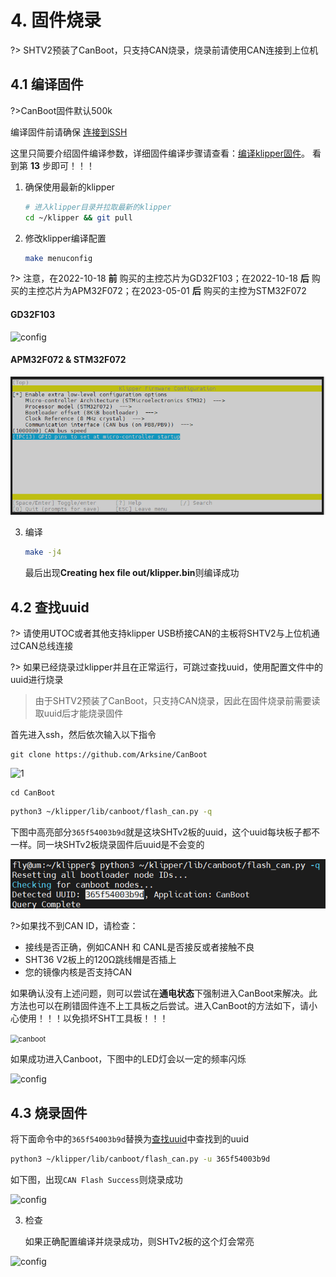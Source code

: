 # 4. 固件烧录

?> SHTV2预装了CanBoot，只支持CAN烧录，烧录前请使用CAN连接到上位机

## 4.1 编译固件

?>CanBoot固件默认500k

编译固件前请确保 [连接到SSH](/board/fly_pi/FLY_π_description5 "点击即可跳转")

这里只简要介绍固件编译参数，详细固件编译步骤请查看：[编译klipper固件](/board/fly_super8/firmware?id=_1-编译klipper固件 "点击即可跳转")。 看到第 **13** 步即可！！！

1. 确保使用最新的klipper

    ```bash
    # 进入klipper目录并拉取最新的klipper
    cd ~/klipper && git pull
    ```

2. 修改klipper编译配置

    ```bash
    make menuconfig
    ```

?> 注意，在2022-10-18 **前** 购买的主控芯片为GD32F103；在2022-10-18 **后** 购买的主控芯片为APM32F072；在2023-05-01 **后** 购买的主控为STM32F072

<!-- tabs:start -->

#### **GD32F103**

![config](../../images/boards/fly_sht_v2/config.png ":no-zooom")

#### **APM32F072 & STM32F072**

![config](../../images/boards/fly_sht_v2/config_072.png ":no-zooom")

<!-- tabs:end -->

3. 编译

    ```bash
    make -j4
    ```

     最后出现**Creating hex file out/klipper.bin**则编译成功

## 4.2 查找uuid

?> 请使用UTOC或者其他支持klipper USB桥接CAN的主板将SHTV2与上位机通过CAN总线连接

?> 如果已经烧录过klipper并且在正常运行，可跳过查找uuid，使用配置文件中的uuid进行烧录

> 由于SHTV2预装了CanBoot，只支持CAN烧录，因此在固件烧录前需要读取uuid后才能烧录固件

首先进入ssh，然后依次输入以下指令

```
git clone https://github.com/Arksine/CanBoot
```

![1](../../images/boards/fly_sht_v2/1.png)

```
cd CanBoot
```

```bash
python3 ~/klipper/lib/canboot/flash_can.py -q
```

下图中高亮部分``365f54003b9d``就是这块SHTv2板的uuid，这个uuid每块板子都不一样。同一块SHTv2板烧录固件后uuid是不会变的

![config](../../images/boards/fly_sht_v2/uuid.png ":no-zooom")

?>如果找不到CAN ID，请检查：

* 接线是否正确，例如CANH 和 CANL是否接反或者接触不良
* SHT36 V2板上的120Ω跳线帽是否插上
* 您的镜像内核是否支持CAN

如果确认没有上述问题，则可以尝试在**通电状态**下强制进入CanBoot来解决。此方法也可以在刷错固件连不上工具板之后尝试。进入CanBoot的方法如下，请小心使用！！！以免损坏SHT工具板！！！

<img src="../../images/boards/fly_sht_v2/canboot.png" alt="canboot" style="zoom:80%;" />

如果成功进入Canboot，下图中的LED灯会以一定的频率闪烁

![config](../../images/boards/fly_sht_v2/statusled.png ":no-zooom")

## 4.3 烧录固件

将下面命令中的``365f54003b9d``替换为[查找uuid](#_2-查找uuid "点击即可跳转")中查找到的uuid

```bash
python3 ~/klipper/lib/canboot/flash_can.py -u 365f54003b9d
```

如下图，出现``CAN Flash Success``则烧录成功

![config](../../images/boards/fly_sht_v2/flash.png ":no-zooom")

3. 检查

    如果正确配置编译并烧录成功，则SHTv2板的这个灯会常亮

![config](../../images/boards/fly_sht_v2/statusled.png ":no-zooom")